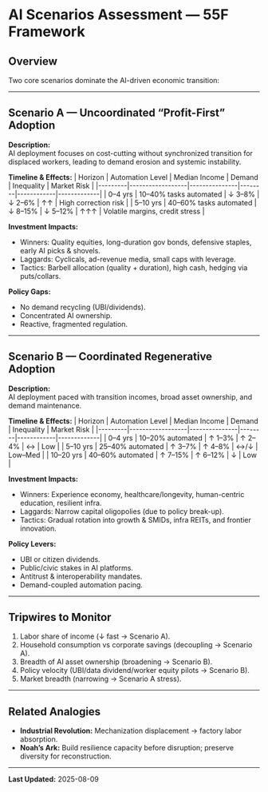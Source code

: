 # AI Scenarios Assessment — 55F Framework

## Overview
Two core scenarios dominate the AI-driven economic transition:

---

## Scenario A — Uncoordinated “Profit-First” Adoption
**Description:**  
AI deployment focuses on cost-cutting without synchronized transition for displaced workers, leading to demand erosion and systemic instability.

**Timeline & Effects:**
| Horizon | Automation Level | Median Income | Demand | Inequality | Market Risk |
|---------|------------------|---------------|--------|------------|-------------|
| 0–4 yrs | 10–40% tasks automated | ↓ 3–8% | ↓ 2–6% | ↑↑ | High correction risk |
| 5–10 yrs | 40–60% tasks automated | ↓ 8–15% | ↓ 5–12% | ↑↑↑ | Volatile margins, credit stress |

**Investment Impacts:**
- Winners: Quality equities, long-duration gov bonds, defensive staples, early AI picks & shovels.
- Laggards: Cyclicals, ad-revenue media, small caps with leverage.
- Tactics: Barbell allocation (quality + duration), high cash, hedging via puts/collars.

**Policy Gaps:**
- No demand recycling (UBI/dividends).
- Concentrated AI ownership.
- Reactive, fragmented regulation.

---

## Scenario B — Coordinated Regenerative Adoption
**Description:**  
AI deployment paced with transition incomes, broad asset ownership, and demand maintenance.

**Timeline & Effects:**
| Horizon | Automation Level | Median Income | Demand | Inequality | Market Risk |
|---------|------------------|---------------|--------|------------|-------------|
| 0–4 yrs | 10–20% automated | ↑ 1–3% | ↑ 2–4% | ↔ | Low |
| 5–10 yrs | 25–40% automated | ↑ 3–7% | ↑ 4–8% | ↔/↓ | Low–Med |
| 10–20 yrs | 40–60% automated | ↑ 7–15% | ↑ 6–12% | ↓ | Low |

**Investment Impacts:**
- Winners: Experience economy, healthcare/longevity, human-centric education, resilient infra.
- Laggards: Narrow capital oligopolies (due to policy break-up).
- Tactics: Gradual rotation into growth & SMIDs, infra REITs, and frontier innovation.

**Policy Levers:**
- UBI or citizen dividends.
- Public/civic stakes in AI platforms.
- Antitrust & interoperability mandates.
- Demand-coupled automation pacing.

---

## Tripwires to Monitor
1. Labor share of income (↓ fast → Scenario A).
2. Household consumption vs corporate savings (decoupling → Scenario A).
3. Breadth of AI asset ownership (broadening → Scenario B).
4. Policy velocity (UBI/data dividend/worker equity pilots → Scenario B).
5. Market breadth (narrowing → Scenario A stress).

---

## Related Analogies
- **Industrial Revolution:** Mechanization displacement → factory labor absorption.  
- **Noah’s Ark:** Build resilience capacity before disruption; preserve diversity for reconstruction.

---

**Last Updated:** 2025-08-09
